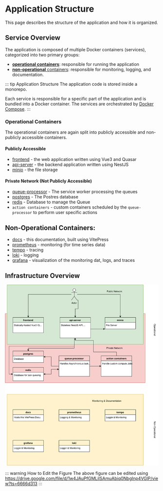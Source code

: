 # Application Structure

This page describes the structure of the application and how it is organized.

## Service Overview

The application is composed of multiple Docker containers (services), categorized into two primary groups:

-   [**operational containers**](#operational-containers): responsible for running the application
-   [**non-operational** containers](#non-operational-containers): responsible for monitoring, logging, and documentation.

::: tip Application Structure
The application code is stored inside a monorepo.

Each service is responsible for a specific part of the application and is bundled into a Docker container. The services
are orchestrated by [Docker Compose](https://docs.docker.com/compose/).
:::

### Operational Containers

The operational containers are again split into publicly accessible and non-publicly accessible containers.

#### Publicly Accessible

-   [frontend](./application-structure/frontend.md) - the web application written using Vue3 and Quasar
-   [api-server](./application-structure/api-server.md) - the backend application written using NestJS
-   [minio](application-structure/minio.md) - the file storage

#### Private Network (Not Publicly Accessible)

-   [queue-processor](./application-structure/queue-processor.md) - The service worker processing the queues
-   [postgres](application-structure/postgres.md) - The Postres database
-   [redis](application-structure/redis.md) - Database to manage the Queue
-   `action containers` - custom containers scheduled by the `queue-processor` to perform user specific actions

## Non-Operational Containers:

-   [docs](application-structure/docs.md) - this documentation, built using VitePress
-   [prometheus](application-structure/prometheus.md) - monitoring (for time series data)
-   [tempo](application-structure/tempo.md) - tracing
-   [loki](application-structure/loki.md) - logging
-   [grafana](application-structure/grafana.md) - visualization of the monitoring dat, logs, and traces

## Infrastructure Overview

![Infrastructure.jpg](imgs/infrastructure.svg)

::: warning How to Edit the Figure
The above figure can be edited using https://drive.google.com/file/d/1w4JAuPfGMLiISAmuAbiq0NbgInp4VGlP/view?ts=6666d313
:::
